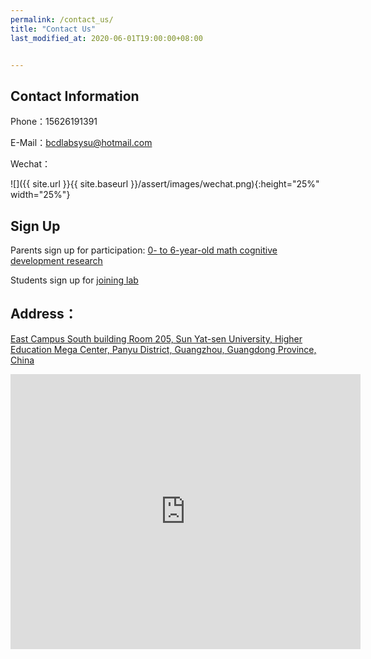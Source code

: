 ```yaml
---
permalink: /contact_us/
title: "Contact Us"
last_modified_at: 2020-06-01T19:00:00+08:00


---
```


## Contact Information

Phone：15626191391

E-Mail：bcdlabsysu@hotmail.com

Wechat：

![]({{ site.url }}{{ site.baseurl }}/assert/images/wechat.png){:height="25%" width="25%"}

## Sign Up 

Parents sign up for participation: [0- to 6-year-old math cognitive development research](http://www.wjx.top/m/32406220.aspx)

Students sign up for [joining lab](http://www.wjx.top/m/31474167.aspx)

## Address：

[East Campus South building Room 205, Sun Yat-sen University, Higher Education Mega Center, Panyu District, Guangzhou, Guangdong Province, China](https://f.amap.com/2Tm8u_0036Lcb)

<iframe width='560' height='440' frameborder='0' scrolling='no' marginheight='0' marginwidth='0' src='https://f.amap.com/2Tm8u_0036Lcb'></iframe>

